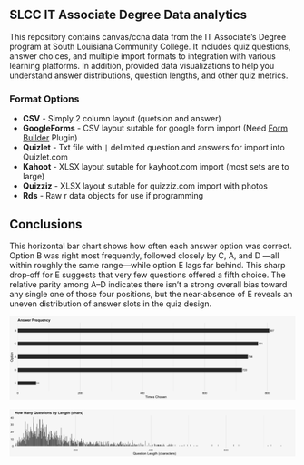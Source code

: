 
## SLCC IT Associate Degree Data analytics

This repository contains canvas/ccna data from the IT Associate’s Degree program at South Louisiana Community College. It includes quiz questions, answer choices, and multiple import formats to integration with various learning platforms. In addition, provided data visualizations to help you understand answer distributions, question lengths, and other quiz metrics.


### Format Options
- **CSV** - Simply 2 column layout (quetsion and answer)
- **GoogleForms** - CSV layout sutable for google form import (Need [Form Builder](https://workspace.google.com/marketplace/app/form_builder/133781775166) Plugin)
- **Quizlet** - Txt file with `|` delimited question and answers for import into Quizlet.com
- **Kahoot** - XLSX layout sutable for kayhoot.com import (most sets are to large)
- **Quizziz** - XLSX layout sutable for quizziz.com import with photos
- **Rds** - Raw r data objects for use if programming

## Conclusions
This horizontal bar chart shows how often each answer option was correct. Option B was right most frequently, followed closely by C, A, and D —all within roughly the same range—while option E lags far behind. This sharp drop‐off for E suggests that very few questions offered a fifth choice. The relative parity among A–D indicates there isn’t a strong overall bias toward any single one of those four positions, but the near‐absence of E reveals an uneven distribution of answer slots in the quiz design.

![Option Relative](output/frequency.png)


![Question Length](output/quiz_question_length.png)
